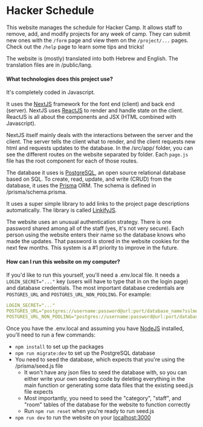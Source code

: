 # Hacker Schedule

This website manages the schedule for Hacker Camp. It allows staff to remove, add, and modify projects for any week of camp. They can submit new ones with the `/form` page and view them on the `/project/...` pages. Check out the `/help` page to learn some tips and tricks!

The website is (mostly) translated into both Hebrew and English. The translation files are in /public/lang.

#### What technologies does this project use?

It's completely coded in Javascript.

It uses the [NextJS](https://nextjs.org/) framework for the font end (client) and back end (server). NextJS uses [ReactJS](https://react.dev/) to render and handle state on the client. ReactJS is all about the components and JSX (HTML combined with Javascript).

NextJS itself mainly deals with the interactions between the server and the client. The server tells the client what to render, and the client requests new html and requests updates to the database. In the /src/app/ folder, you can see the different routes on the website separated by folder. Each `page.js` file has the root component for each of those routes.

The database it uses is [PostgreSQL](https://www.postgresql.org/), an open source relational database based on SQL. To create, read, update, and write (CRUD) from the database, it uses the [Prisma](https://www.prisma.io/) ORM. The schema is defined in /prisma/schema.prisma.

It uses a super simple library to add links to the project page descriptions automatically. The library is called [LinkifyJS](https://linkify.js.org/).

The website uses an unusual authentication strategy. There is one password shared among all of the staff (yes, it's not very secure). Each person using the website enters their name so the database knows who made the updates. That password is stored in the website cookies for the next few months. This system is a #1 priority to improve in the future.

#### How can I run this website on my computer?

If you'd like to run this yourself, you'll need a .env.local file.
It needs a `LOGIN_SECRET="..."` key (users will have to type that in on the login page) and database credentials. The most important database credentials are `POSTGRES_URL` and `POSTGRES_URL_NON_POOLING`. For example:

```yaml
LOGIN_SECRET="..."
POSTGRES_URL="postgres://username:password@url:port/database_name?sslmode=require"
POSTGRES_URL_NON_POOLING="postgres://username:password@url:port/database_name?sslmode=require"
```

Once you have the .env.local and assuming you have [NodeJS](https://nodejs.org/en) installed, you'll need to run a few commands:

-   `npm install` to set up the packages
-   `npm run migrate:dev` to set up the PostgreSQL database
-   You need to seed the database, which expects that you're using the /prisma/seed.js file
    -   It won't have any json files to seed the database with, so you can either write your own seeding code by deleting everything in the main function or generating some data files that the existing seed.js file expects
    -   Most importantly, you need to seed the "category", "staff", and "room" tables of the database for the website to function correctly
    -   Run `npm run reset` when you're ready to run seed.js
-   `npm run dev` to run the website on your [localhost:3000](http://localhost:3000/)
